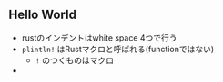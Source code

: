 ## Hello World

- rustのインデントはwhite space 4つで行う
- `plintln!` はRustマクロと呼ばれる(functionではない)
  - `!` のつくものはマクロ
- 
